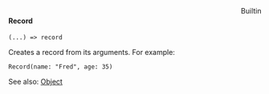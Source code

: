 <div style="float:right"><span class="builtin">Builtin</span></div>

#### Record

``` suneido
(...) => record
```

Creates a record from its arguments. For example:

``` suneido
Record(name: "Fred", age: 35)
```

See also: [Object](<../../../Language/Reference/Object/Object.md>)